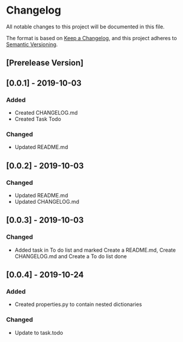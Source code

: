 # Changelog
All notable changes to this project will be documented in this file.

The format is based on [Keep a Changelog](https://keepachangelog.com/en/1.0.0/),
and this project adheres to [Semantic Versioning](https://semver.org/spec/v2.0.0.html).

## [Prerelease Version]

## [0.0.1] - 2019-10-03
### Added
 - Created CHANGELOG.md
 - Created Task Todo

### Changed
- Updated README.md

## [0.0.2] - 2019-10-03
### Changed
- Updated README.md
- Updated CHANGELOG.md

## [0.0.3] - 2019-10-03
### Changed
- Added task in To do list and marked Create a README.md, Create CHANGELOG.md
and Create a To do list done

## [0.0.4] - 2019-10-24
### Added
 - Created properties.py to contain nested dictionaries

### Changed
 - Update to task.todo
